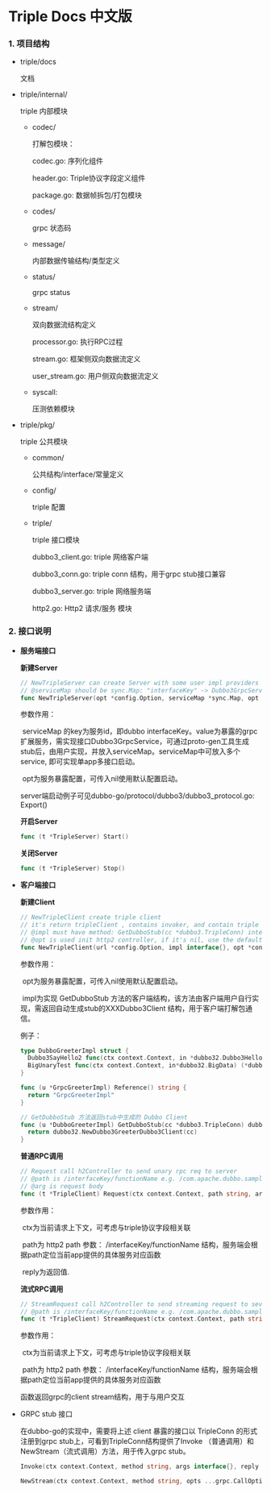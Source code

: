 # Triple Docs 中文版

### 1. 项目结构

- triple/docs

  文档

- triple/internal/

  triple 内部模块

  - codec/

    打解包模块：

    codec.go: 序列化组件

    header.go: Triple协议字段定义组件

    package.go: 数据帧拆包/打包模块

  - codes/

    grpc 状态码

  - message/

    内部数据传输结构/类型定义

  - status/

    grpc status

  - stream/

    双向数据流结构定义

    processor.go: 执行RPC过程

    stream.go: 框架侧双向数据流定义

    user_stream.go: 用户侧双向数据流定义

  - syscall: 

    压测依赖模块

- triple/pkg/

  triple 公共模块

  - common/

    公共结构/interface/常量定义

  - config/

    triple 配置

  - triple/

    triple 接口模块

    dubbo3_client.go: triple 网络客户端

    dubbo3_conn.go: triple conn 结构，用于grpc stub接口兼容

    dubbo3_server.go: triple 网络服务端

    http2.go: Http2 请求/服务 模块

### 2. 接口说明

- **服务端接口**

  **新建Server**

  ```go
  // NewTripleServer can create Server with some user impl providers stored in @serviceMap
  // @serviceMap should be sync.Map: "interfaceKey" -> Dubbo3GrpcService
  func NewTripleServer(opt *config.Option, serviceMap *sync.Map, opt *config.Option) 
  ```

  参数作用：

  ​	serviceMap 的key为服务id，即dubbo interfaceKey。value为暴露的grpc扩展服务，需实现接口Dubbo3GrpcService，可通过proto-gen工具生成stub后，由用户实现，并放入serviceMap。serviceMap中可放入多个service, 即可实现单app多接口启动。

  ​	opt为服务暴露配置，可传入nil使用默认配置启动。

  server端启动例子可见dubbo-go/protocol/dubbo3/dubbo3_protocol.go: Export()

  **开启Server**

  ```go
  func (t *TripleServer) Start() 
  ```

  **关闭Server**

  ```go
  func (t *TripleServer) Stop()
  ```

  

- **客户端接口**

  **新建Client**

  ```go
  // NewTripleClient create triple client
  // it's return tripleClient , contains invoker, and contain triple conn
  // @impl must have method: GetDubboStub(cc *dubbo3.TripleConn) interface{}, to be capable with grpc
  // @opt is used init http2 controller, if it's nil, use the default config
  func NewTripleClient(url *config.Option, impl interface{}, opt *config.Option) (*TripleClient, error) {
  ```

  参数作用：

  ​	opt为服务暴露配置，可传入nil使用默认配置启动。

  ​	impl为实现 GetDubboStub 方法的客户端结构，该方法由客户端用户自行实现，需返回自动生成stub的XXXDubbo3Client 结构，用于客户端打解包通信。

  例子：

  ```go
  type DubboGreeterImpl struct {
  	Dubbo3SayHello2 func(ctx context.Context, in *dubbo32.Dubbo3HelloRequest, out *dubbo32.Dubbo3HelloReply) error
  	BigUnaryTest func(ctx context.Context, in*dubbo32.BigData) (*dubbo32.BigData,error)
  }
  
  func (u *GrpcGreeterImpl) Reference() string {
  	return "GrpcGreeterImpl"
  }
  
  // GetDubboStub 方法返回stub中生成的 Dubbo Client
  func (u *DubboGreeterImpl) GetDubboStub(cc *dubbo3.TripleConn) dubbo32.Dubbo3GreeterClient {
  	return dubbo32.NewDubbo3GreeterDubbo3Client(cc)
  }
  ```

  **普通RPC调用**

  ```go
  // Request call h2Controller to send unary rpc req to server
  // @path is /interfaceKey/functionName e.g. /com.apache.dubbo.sample.basic.IGreeter/BigUnaryTest
  // @arg is request body
  func (t *TripleClient) Request(ctx context.Context, path string, arg, reply proto.Message) error 
  ```

  参数作用：

  ​	ctx为当前请求上下文，可考虑与triple协议字段相关联

  ​	path为 http2 path 参数： /interfaceKey/functionName 结构，服务端会根据path定位当前app提供的具体服务对应函数

  ​	reply为返回值.

  

  **流式RPC调用**

  ```go
  // StreamRequest call h2Controller to send streaming request to sever, to start link.
  // @path is /interfaceKey/functionName e.g. /com.apache.dubbo.sample.basic.IGreeter/BigStreamTest
  func (t *TripleClient) StreamRequest(ctx context.Context, path string) (grpc.ClientStream, error)
  ```

  参数作用：

  ​	ctx为当前请求上下文，可考虑与triple协议字段相关联

  ​	path为 http2 path 参数： /interfaceKey/functionName 结构，服务端会根据path定位当前app提供的具体服务对应函数

  函数返回grpc的client stream结构，用于与用户交互

- GRPC stub 接口

  在dubbo-go的实现中，需要将上述 client 暴露的接口以 TripleConn 的形式注册到grpc stub上，可看到TripleConn结构提供了Invoke （普通调用）和NewStream（流式调用）方法，用于传入grpc stub。

  ```go
  Invoke(ctx context.Context, method string, args interface{}, reply interface{}, opts ...grpc.CallOption) error
  
  NewStream(ctx context.Context, method string, opts ...grpc.CallOption) (grpc.ClientStream, error)
  ```

  